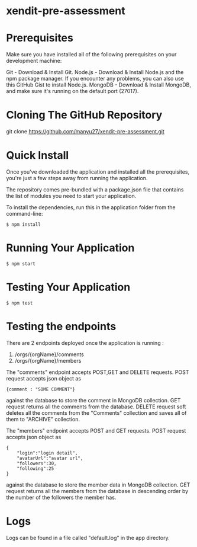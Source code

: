 # xendit-pre-assessment

# Prerequisites

Make sure you have installed all of the following prerequisites on your development machine:

Git - Download & Install Git.
Node.js - Download & Install Node.js and the npm package manager. If you encounter any problems, you can also use this GitHub Gist to install Node.js.
MongoDB - Download & Install MongoDB, and make sure it's running on the default port (27017).

# Cloning The GitHub Repository

git clone https://github.com/manyu27/xendit-pre-assessment.git

# Quick Install

Once you've downloaded the application and installed all the prerequisites, you're just a few steps away from running the application.

The repository comes pre-bundled with a package.json file that contains the list of modules you need to start your application.

To install the dependencies, run this in the application folder from the command-line:

```
$ npm install
```
# Running Your Application

```
$ npm start
```

# Testing Your Application

```
$ npm test
```

# Testing the endpoints

There are 2 endpoints deployed once the application is running :
1. /orgs/{orgName}/comments
2. /orgs/{orgName}/members
 
The "comments" endpoint accepts POST,GET and DELETE requests. 
POST request accepts json object as 
```
{comment : "SOME COMMENT"}
```
against the <orgs> database to store the comment in MongoDB collection.
GET request returns all the comments from the <orgs> database.
DELETE request soft deletes all the comments from the "Comments" collection and saves all of them to "ARCHIVE" collection.
  
The "members" endpoint accepts POST and GET requests.
POST request accepts json object as 
```
{
	"login":"login detail",
	"avatarUrl":"avatar url",
	"followers":30,
	"following":25
}
```
against the <orgs> database to store the member data in MongoDB collection.
GET request returns all the members from the <orgs> database in descending order by the number of the followers the member has.

# Logs

Logs can be found in a file called "default.log" in the app directory.
